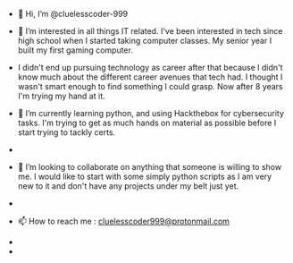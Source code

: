 - 👋 Hi, I’m @cluelesscoder-999

- 👀 I’m interested in all things IT related. I've been interested in tech since high school when I started taking computer classes. My senior year I built my first gaming computer.
-  I didn't end up pursuing technology as career after that because I didn't know much about the different career avenues that tech had. I thought I wasn't smart enough to find something I could grasp. Now after 8 years I'm trying my hand at it.

- 🌱 I’m currently learning python, and using Hackthebox for cybersecurity tasks. I'm trying to get as much hands on material as possible before I start trying to tackly certs.
- 
- 💞️ I’m looking to collaborate on anything that someone is willing to show me. I would like to start with some simply python scripts as I am very new to it and don't have any projects under my belt just yet.
- 
- 📫 How to reach me : cluelesscoder999@protonmail.com
-
- 

<!---
cluelesscoder-999/cluelesscoder-999 is a ✨ special ✨ repository because its `README.md` (this file) appears on your GitHub profile.
You can click the Preview link to take a look at your changes.
--->
